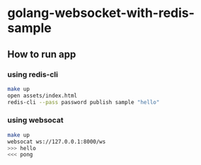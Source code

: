 # golang-websocket-with-redis-sample

## How to run app
### using redis-cli
```bash
make up
open assets/index.html
redis-cli --pass password publish sample "hello"
```

### using websocat
```bash
make up
websocat ws://127.0.0.1:8000/ws
>>> hello
<<< pong
```
